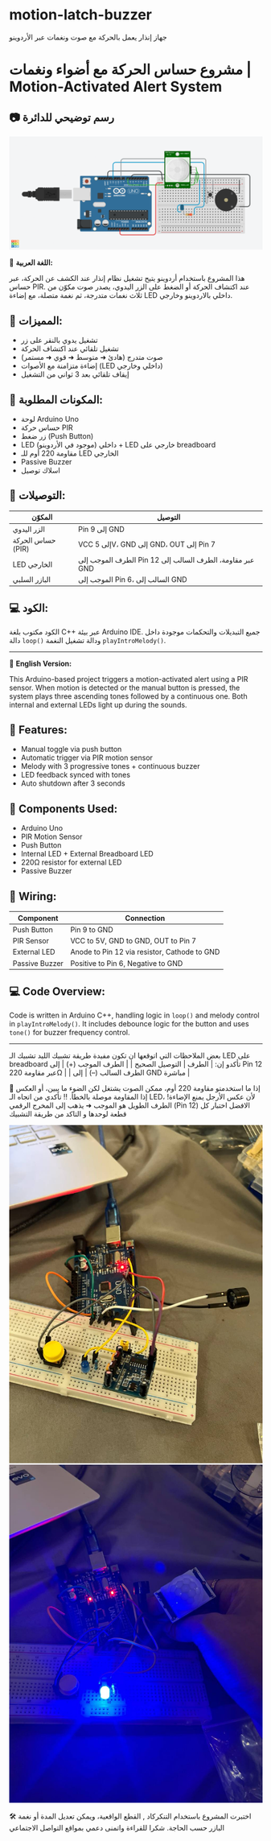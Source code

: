 # motion-latch-buzzer
جهاز إنذار يعمل بالحركة مع صوت ونغمات عبر الأردوينو
#  مشروع حساس الحركة مع أضواء ونغمات | Motion-Activated Alert System
## 📷 رسم توضيحي للدائرة
![الدائرة في تنكركاد](circuit-diagram.png)

📌 **اللغة العربية:**

هذا المشروع باستخدام أردوينو يتيح تشغيل نظام إنذار عند الكشف عن الحركة، عبر حساس PIR. عند اكتشاف الحركة أو الضغط على الزر اليدوي، يصدر صوت مكوّن من ثلاث نغمات متدرجة، ثم نغمة متصلة، مع إضاءة LED داخلي بالاردوينو وخارجي.

## 🎯 المميزات:
- تشغيل يدوي بالنقر على زر
- تشغيل تلقائي عند اكتشاف الحركة
- صوت متدرج (هادئ ➜ متوسط ➜ قوي ➜ مستمر)
- إضاءة متزامنة مع الأصوات (LED داخلي وخارجي)
- إيقاف تلقائي بعد 3 ثواني من التشغيل

## 🧰 المكونات المطلوبة:
- لوحة Arduino Uno
- حساس حركة PIR
- زر ضغط (Push Button)
- LED داخلي (موجود في الأردوينو) + LED خارجي على breadboard
- مقاومة 220 أوم للـ LED الخارجي
- Passive Buzzer
- اسلاك توصيل

## 🔌 التوصيلات:
| المكوّن            | التوصيل                         |
|-------------------|----------------------------------|
| الزر اليدوي         | Pin 9 إلى GND                    |
| حساس الحركة (PIR)   | VCC إلى 5V، GND إلى GND، OUT إلى Pin 7 |
| LED الخارجي        | الطرف الموجب إلى Pin 12 عبر مقاومة، الطرف السالب إلى GND |
| البازر السلبي       | الموجب إلى Pin 6، السالب إلى GND |

## 💻 الكود:
الكود مكتوب بلغة C++ عبر بيئة Arduino IDE. جميع التبديلات والتحكمات موجودة داخل دالة `loop()` ودالة تشغيل النغمة `playIntroMelody()`.

---

📌 **English Version:**

This Arduino-based project triggers a motion-activated alert using a PIR sensor. When motion is detected or the manual button is pressed, the system plays three ascending tones followed by a continuous one. Both internal and external LEDs light up during the sounds.

## 🎯 Features:
- Manual toggle via push button
- Automatic trigger via PIR motion sensor
- Melody with 3 progressive tones + continuous buzzer
- LED feedback synced with tones
- Auto shutdown after 3 seconds

## 🧰 Components Used:
- Arduino Uno
- PIR Motion Sensor
- Push Button
- Internal LED + External Breadboard LED
- 220Ω resistor for external LED
- Passive Buzzer

## 🔌 Wiring:
| Component         | Connection                        |
|------------------|------------------------------------|
| Push Button       | Pin 9 to GND                      |
| PIR Sensor        | VCC to 5V, GND to GND, OUT to Pin 7 |
| External LED      | Anode to Pin 12 via resistor, Cathode to GND |
| Passive Buzzer    | Positive to Pin 6, Negative to GND |

## 💻 Code Overview:
Code is written in Arduino C++, handling logic in `loop()` and melody control in `playIntroMelody()`. It includes debounce logic for the button and uses `tone()` for buzzer frequency control.

---
بعض الملاحظات التي اتوقعها ان تكون مفيدة 
طريقة تشبيك الليد 
تشبيك الـ LED على breadboard
تأكدو إن:
| الطرف | التوصيل الصحيح | 
| الطرف الموجب (+) | إلى Pin 12 عبر مقاومة 220Ω | 
| الطرف السالب (–) | إلى GND مباشرة | 


📌 إذا ما استخدمتو مقاومة 220 أوم، ممكن الصوت يشتغل لكن الضوء ما يبين، أو العكس إذا المقاومة موصلة بالخطأ.
‼️ تأكدي من اتجاه الـ LED، لأن عكس الأرجل يمنع الإضاءة!
الطرف الطويل هو الموجب ➜ يذهب إلى المخرج الرقمي (Pin 12)
الافضل اختبار كل قطعة لوحدها و التاكد من طريقة التشبيك


![صورة التوصيلات](circuit1off.jpg)
![صورة الدائرة بعد التشغيل ](circuit2on.jpg)

🛠️ اختبرت المشروع باستخدام التنكركاد , القطع الواقعية، ويمكن تعديل المدة أو نغمة البازر حسب الحاجة.
شكرا للقراءة واتمنى دعمي بمواقع التواصل الاجتماعي 
